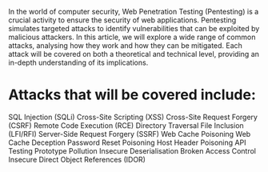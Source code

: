 In the world of computer security, Web Penetration Testing (Pentesting) is a crucial activity to ensure the security of web applications. Pentesting simulates targeted attacks to identify vulnerabilities that can be exploited by malicious attackers. In this article, we will explore a wide range of common attacks, analysing how they work and how they can be mitigated. Each attack will be covered on both a theoretical and technical level, providing an in-depth understanding of its implications.

# Attacks that will be covered include:

SQL Injection (SQLi)
Cross-Site Scripting (XSS)
Cross-Site Request Forgery (CSRF)
Remote Code Execution (RCE)
Directory Traversal
File Inclusion (LFI/RFI)
Server-Side Request Forgery (SSRF)
Web Cache Poisoning
Web Cache Deception
Password Reset Poisoning
Host Header Poisoning
API Testing
Prototype Pollution
Insecure Deserialisation
Broken Access Control
Insecure Direct Object References (IDOR)
